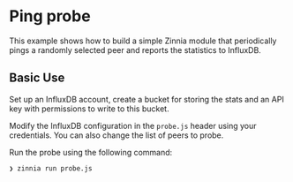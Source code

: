 # Ping probe

This example shows how to build a simple Zinnia module that periodically pings a randomly selected
peer and reports the statistics to InfluxDB.

## Basic Use

Set up an InfluxDB account, create a bucket for storing the stats and an API key with permissions to
write to this bucket.

Modify the InfluxDB configuration in the `probe.js` header using your credentials. You can also change
the list of peers to probe.

Run the probe using the following command:

```
❯ zinnia run probe.js
```
